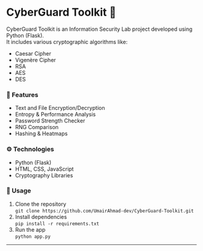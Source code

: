# CyberGuard Toolkit 🔐

CyberGuard Toolkit is an Information Security Lab project developed using Python (Flask).  
It includes various cryptographic algorithms like:
- Caesar Cipher
- Vigenère Cipher
- RSA
- AES
- DES

### 🔧 Features
- Text and File Encryption/Decryption
- Entropy & Performance Analysis
- Password Strength Checker
- RNG Comparison
- Hashing & Heatmaps

### ⚙️ Technologies
- Python (Flask)
- HTML, CSS, JavaScript
- Cryptography Libraries

### 🚀 Usage
1. Clone the repository  
   `git clone https://github.com/UmairAhmad-dev/CyberGuard-Toolkit.git`
2. Install dependencies  
   `pip install -r requirements.txt`
3. Run the app  
   `python app.py`

---

